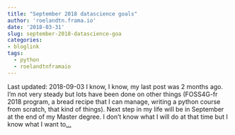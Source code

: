 ```yaml
---
title: "September 2018 datascience goals"
author: 'roelandtn.frama.io'
date: '2018-03-31'
slug: september-2018-datascience-goa
categories:
- bloglink
tags:
  - python
  - roelandtnframaio
---
```


Last updated: 2018-09-03 I know, I know, my last post was 2 months ago. I’m not very steady but lots have been done on other things (FOSS4G-fr 2018 program, a bread recipe that I can manage, writing a python course from scratch, that kind of things). Next step in my life will be in September at the end of my Master degree. I don’t know what I will do at that time but I know what I want to[... <i class="fas fa-external-link-alt"></i>](https://roelandtn.frama.io/post/september-2018-datascience-goals/)

